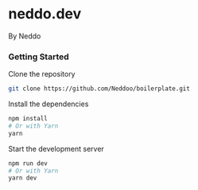 # neddo.dev
By Neddo

### Getting Started
Clone the repository
```zsh
git clone https://github.com/Neddoo/boilerplate.git
```
Install the dependencies
```zsh
npm install
# Or with Yarn
yarn
```
Start the development server
```zsh
npm run dev
# Or with Yarn
yarn dev
```